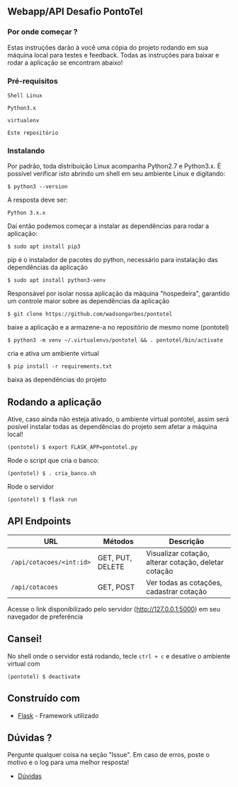 ## Webapp/API Desafio PontoTel
### Por onde começar ?

Estas instruções darão à você uma cópia do projeto rodando em sua máquina local para testes e feedback. Todas as instruções para baixar e rodar a aplicação se encontram abaixo!
### Pré-requisitos

```
Shell Linux 
```
```
Python3.x
```
```
virtualenv
```
```
Este repositório
```

### Instalando

Por padrão, toda distribuição Linux acompanha Python2.7 e Python3.x. É possível verificar isto abrindo um shell em seu ambiente Linux e digitando:

```
$ python3 --version
```

A resposta deve ser:

```
Python 3.x.x
```

Daí então podemos começar a instalar as dependências para rodar a aplicação:

```
$ sudo apt install pip3
```

pip é o instalador de pacotes do python, necessário para instalação das dependências da aplicação

```
$ sudo apt install python3-venv
```

Responsável por isolar nossa aplicação da máquina "hospedeira", garantido um controle maior sobre as dependências da aplicação

```
$ git clone https://github.com/wadsongarbes/pontotel
```

baixe a aplicação e a armazene-a no repositório de mesmo nome (pontotel)

```
$ python3 -m venv ~/.virtualenvs/pontotel && . pontotel/bin/activate
```
cria e ativa um ambiente virtual

```
$ pip install -r requirements.txt
```
baixa as dependências do projeto


## Rodando a aplicação

Ative, caso ainda não esteja ativado, o ambiente virtual pontotel, assim será posível instalar todas as dependências do projeto sem afetar a máquina local!

```
(pontotel) $ export FLASK_APP=pontotel.py 
```

Rode o script que cria o banco:
```
(pontotel) $ . cria_banco.sh 
```

Rode o servidor

```
(pontotel) $ flask run
```

## API Endpoints

|  URL | Métodos | Descrição |
| -------- | ------------- | --------- |
| `/api/cotacoes/<int:id>` | GET, PUT, DELETE  | Visualizar cotação, alterar cotação, deletar cotação |
| `/api/cotacoes` | GET, POST  | Ver todas as cotações, cadastrar cotação |


Acesse o link disponibilizado pelo servidor (http://127.0.0.1:5000) em seu navegador de preferência

## Cansei!

No shell onde o servidor está rodando, tecle `ctrl + c` e desative o ambiente virtual com

`(pontotel) $ deactivate`

## Construído com

* [Flask](https://flask.palletsprojects.com/en/1.1.x/) - Framework utilizado

## Dúvidas ?

Pergunte qualquer coisa na seção "Issue". Em caso de erros, poste o motivo e o log para uma melhor resposta!

* [Dúvidas](https://github.com/WadsonGarbes/pontotel/issues)

